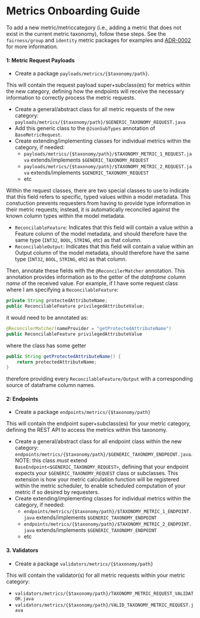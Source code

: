 # Metrics Onboarding Guide
To add a new metric/metriccategory (i.e., adding a metric that does not exist in the current metric taxonomy), follow
these steps. See the `fairness/group` and `identity` metric packages for examples and [ADR-0002](https://github.com/trustyai-explainability/community/blob/main/adr/ADR-0002-metrics-and-xai-namespaces.md) for more information.

#### 1: Metric Request Payloads
* Create a package `payloads/metrics/{$taxonomy/path}`.

This will contain the request payload super+subclass(es) for metrics within the new category, defining how the endpoints will
receive the necessary information to correctly process the metric requests. 

* Create a general/abstract class for all metric requests of the new category: `payloads/metrics/{$taxonomy/path}/$GENERIC_TAXONOMY_REQUEST.java`
* Add this generic class to the `@JsonSubTypes` annotation of `BaseMetricRequest`.
* Create extending/implementing classes for individual metrics within the category, if needed:
  * `payloads/metrics/{$taxonomy/path}/$TAXONOMY_METRIC_1_REQUEST.java` extends/implements `$GENERIC_TAXONOMY_REQUEST`
  * `payloads/metrics/{$taxonomy/path}/$TAXONOMY_METRIC_2_REQUEST.java` extends/implements `$GENERIC_TAXONOMY_REQUEST`
  * etc

Within the request classes, there are two special classes to use to indicate that this field refers to specific, typed
values within a model metadata. This constuction prevents requesters from having to provide type information in their 
metric requests; instead, it is automatically reconciled against the known column types within the model metadata. 
* `ReconcilableFeature`: Indicates that this field will contain a value within a Feature column of the model metadata, and
should therefore have the same type (`INT32`, `BOOL`, `STRING`, etc) as that column.
* `ReconcilableOutput`: Indicates that this field will contain a value within an Output column of the model metadata, should therefore have the same type (`INT32`, `BOOL`, `STRING`, etc) as that column.

Then, annotate these fields with the `@ReconcilerMatcher` annotation. This annotation provides information as to the getter of 
the _dataframe column name_ of the received value. For example, if I have some request class where I am specifying a `ReconcilableFeature`:

```java
private String protectedAttributeName;
public ReconcilableFeature privilegedAttributeValue;
```        

it would need to be annotated as:
```java
@ReconcilerMatcher(nameProvider = "getProtectedAttributeName")
public ReconcilableFeature privilegedAttributeValue
```
where the class has some getter
```java
public String getProtectedAttributeName() {
    return protectedAttributeName;
}
```
therefore providing every `ReconcilableFeature/Output` with a corresponding source of dataframe column names. 

#### 2: Endpoints
* Create a package `endpoints/metrics/{$taxonomy/path}`

This will contain the endpoint super+subclass(es) for your metric category, defining the REST API to access the metrics within
this taxonomy. 

* Create a general/abstract class for all endpoint class within the new category: `endpoints/metrics/{$taxonomy/path}/$GENERIC_TAXONOMY_ENDPOINT.java`.
NOTE: this class *must* extend `BaseEndpoint<$GENERIC_TAXONOMY_REQUEST>`, defining that your endpoint expects your `$GENERIC_TAXONOMY_REQUEST` class or subclasses. This extension is how your metric calculation function will be registered within the metric scheduler, to enable scheduled computation of your metric if so desired by requesters. 
* Create extending/implementing classes for individual metrics within the category, if needed:
   * `endpoints/metrics/{$taxonomy/path}/$TAXONOMY_METRIC_1_ENDPOINT.java` extends/implements `$GENERIC_TAXONOMY_ENDPOINT`
   * `endpoints/metrics/{$taxonomy/path}/$TAXONOMY_METRIC_2_ENDPOINT.java` extends/implements `$GENERIC_TAXONOMY_ENDPOINT`
   * etc

#### 3. Validators
* Create a package `validators/metrics/{$taxonomy/path}`

This will contain the validator(s) for all metric requests within your metric category:
* `validators/metrics/{$taxonomy/path}/TAXONOMY_METRIC_REQUEST_VALIDATOR.java`
* `validators/metrics/{$taxonomy/path}/VALID_TAXONOMY_METRIC_REQUEST.java`

